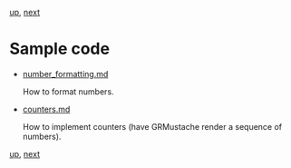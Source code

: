 [up](../../../../GRMustache), [next](sample_code/number_formatting.md)

Sample code
===========

- [number_formatting.md](sample_code/number_formatting.md)

    How to format numbers.
    
- [counters.md](sample_code/counters.md)
    
    How to implement counters (have GRMustache render a sequence of numbers).


[up](../../../../GRMustache), [next](sample_code/number_formatting.md)

